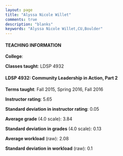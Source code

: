 ```yaml
---
layout: page
title: "Alyssa Nicole Willet" 
comments: true
description: "blanks"
keywords: "Alyssa Nicole Willet,CU,Boulder"
---
```

<head>
<script src="https://ajax.googleapis.com/ajax/libs/jquery/2.1.3/jquery.min.js"></script>
<script src="https://dl.dropboxusercontent.com/s/pc42nxpaw1ea4o9/highcharts.js?dl=0"></script>
<!-- <script src="../assets/js/highcharts.js"></script> -->
<style type="text/css">@font-face {
	font-family: "Bebas Neue";
	src: url(https://www.filehosting.org/file/details/544349/BebasNeue Regular.otf) format("opentype");
	}
	h1.Bebas { 
		font-family: "Bebas Neue", Verdana, Tahoma;
	}
</style>
</head>
	   
#### TEACHING INFORMATION

**College**: 

**Classes taught**: LDSP 4932

#### LDSP 4932: Community Leadership in Action, Part 2

**Terms taught**: Fall 2015, Spring 2016, Fall 2016

**Instructor rating**: 5.65

**Standard deviation in instructor rating**: 0.05

**Average grade** (4.0 scale): 3.84

**Standard deviation in grades** (4.0 scale): 0.13

**Average workload** (raw): 2.08

**Standard deviation in workload** (raw): 0.1

